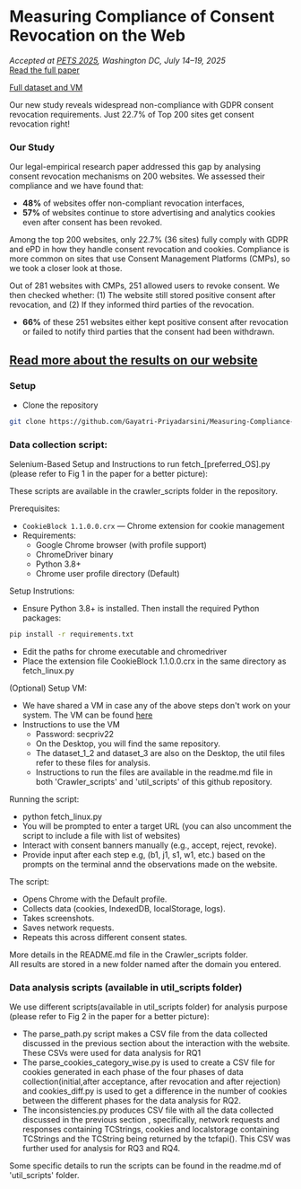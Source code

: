 # Measuring Compliance of Consent Revocation on the Web

<link rel="stylesheet" href="assets/css/custom.css">

_Accepted at [PETS 2025](https://petsymposium.org/2025/), Washington DC, July 14–19, 2025_  
[Read the full paper](https://arxiv.org/abs/2411.15414)

[Full dataset and VM](https://zenodo.org/records/15732946)

Our new study reveals widespread non-compliance with GDPR consent revocation requirements. Just 22.7% of Top 200 sites get consent revocation right! 

### Our Study

Our legal-empirical research paper addressed this gap by analysing consent revocation mechanisms on 200 websites. We assessed their compliance and we have found that: 
- **48%** of websites offer non-compliant revocation interfaces, 
- **57%** of websites continue to store advertising and analytics cookies even after consent has been revoked.

Among the top 200 websites, only 22.7% (36 sites) fully comply with GDPR and ePD in how they handle consent revocation and cookies. Compliance is more common on sites that use Consent Management Platforms (CMPs), so we took a closer look at those.

Out of 281 websites with CMPs, 251 allowed users to revoke consent. We then checked whether:
(1) The website still stored positive consent after revocation, and (2) If they informed third parties of the revocation. 

- **66%** of these 251 websites either kept positive consent after revocation or failed to notify third parties that the consent had been withdrawn.

[Read more about the results on our website](https://gayatri-priyadarsini.github.io/Measuring-Compliance-of-Consent-Revocation-on-the-Web-in-EU/)
---

### Setup

- Clone the repository
```bash
git clone https://github.com/Gayatri-Priyadarsini/Measuring-Compliance-of-Consent-Revocation-on-the-Web.git
```
### Data collection script: 
Selenium-Based Setup and Instructions to run fetch_[preferred_OS].py (please refer to Fig 1 in the paper for a better picture):

These scripts are available in the crawler_scripts folder in the repository. 

Prerequisites:
- `CookieBlock 1.1.0.0.crx` — Chrome extension for cookie management
- Requirements:
  - Google Chrome browser (with profile support)
  - ChromeDriver binary
  - Python 3.8+
  - Chrome user profile directory (Default)

Setup Instrutions: 
- Ensure Python 3.8+ is installed. Then install the required Python packages:
```bash
pip install -r requirements.txt
```
- Edit the paths for chrome executable and chromedriver
- Place the extension file CookieBlock 1.1.0.0.crx in the same directory as fetch_linux.py

(Optional) Setup VM:
- We have shared a VM in case any of the above steps don't work on your system. The VM can be found [here](https://zenodo.org/records/15736754)
- Instructions to use the VM
    - Password: secpriv22
    - On the Desktop, you will find the same repository.
    - The dataset_1_2 and dataset_3 are also on the Desktop, the util files refer to these files for analysis.
    - Instructions to run the files are available in the readme.md file in both 'Crawler_scripts' and 'util_scripts' of this github repository.  

Running the script:

- python fetch_linux.py
- You will be prompted to enter a target URL (you can also uncomment the script to include a file with list of websites)
- Interact with consent banners manually (e.g., accept, reject, revoke).
- Provide input after each step e.g, (b1, j1, s1, w1, etc.) based on the prompts on the terminal annd the observations made on the website. 

The script: 
- Opens Chrome with the Default profile.
- Collects data (cookies, IndexedDB, localStorage, logs).
- Takes screenshots.
- Saves network requests.
- Repeats this across different consent states.

More details in the README.md file in the Crawler_scripts folder.  
All results are stored in a new folder named after the domain you entered.

### Data analysis scripts (available in util_scripts folder)
We use different scripts(available in util_scripts folder) for analysis purpose (please refer to Fig 2 in the paper for a better picture): 
- The parse_path.py script makes a CSV file from the data collected discussed in the previous section about the interaction with the website. These CSVs were used for data analysis for RQ1 
- The parse_cookies_category_wise.py is used to create a CSV file for cookies generated in each phase of the four phases of data collection(initial,after acceptance, after revocation and after rejection) and cookies_diff.py is used to get a difference in the number of cookies between the different phases for the data analysis for RQ2.
- The inconsistencies.py produces CSV file with all the data collected discussed in the previous section , specifically, network requests and responses containing TCStrings, cookies and localstorage containing TCStrings and the TCString being returned by the tcfapi(). This CSV was further used for analysis for RQ3 and RQ4.

Some specific details to run the scripts can be found in the readme.md of 'util_scripts' folder. 
